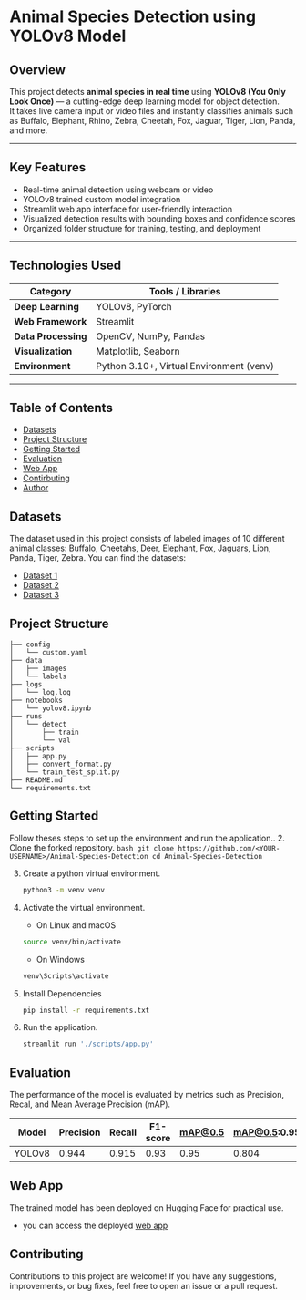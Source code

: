 #  Animal Species Detection using YOLOv8 Model

##  Overview
This project detects **animal species in real time** using **YOLOv8 (You Only Look Once)** — a cutting-edge deep learning model for object detection.  
It takes live camera input or video files and instantly classifies animals such as Buffalo, Elephant, Rhino, Zebra, Cheetah, Fox, Jaguar, Tiger, Lion, Panda, and more.

---

##  Key Features
-  Real-time animal detection using webcam or video
-  YOLOv8 trained custom model integration
-  Streamlit web app interface for user-friendly interaction
-  Visualized detection results with bounding boxes and confidence scores
-  Organized folder structure for training, testing, and deployment

---

##  Technologies Used
| Category        | Tools / Libraries                     |
|-----------------|--------------------------------------|
| **Deep Learning** | YOLOv8, PyTorch                     |
| **Web Framework** | Streamlit                            |
| **Data Processing** | OpenCV, NumPy, Pandas              |
| **Visualization** | Matplotlib, Seaborn                  |
| **Environment** | Python 3.10+, Virtual Environment (venv) |

---



## Table of Contents
- [Datasets](#datasets)
- [Project Structure](#project-structure)
- [Getting Started](#getting-started)
- [Evaluation](#evaluation)
- [Web App](#web-app)
- [Contirbuting](#contributing)
- [Author](#author)

## Datasets
The dataset used in this project consists of labeled images of 10 different animal classes: Buffalo, Cheetahs, Deer, Elephant, Fox, Jaguars, Lion, Panda, Tiger, Zebra. You can find the datasets: 
- [Dataset 1](https://www.kaggle.com/datasets/biancaferreira/african-wildlife)
- [Dataset 2](https://www.kaggle.com/datasets/brsdincer/danger-of-extinction-animal-image-set)
- [Dataset 3](https://www.kaggle.com/datasets/antoreepjana/animals-detection-images-dataset )

## Project Structure
    ├── config
    │   └── custom.yaml    
    ├── data
    │   ├── images         
    │   └── labels         
    ├── logs
    │   └── log.log      
    ├── notebooks
    │   └── yolov8.ipynb
    ├── runs
    │   └── detect
    │       ├── train
    │       └── val
    ├── scripts
    │   ├── app.py
    │   ├── convert_format.py
    │   └── train_test_split.py
    ├── README.md
    └── requirements.txt

## Getting Started
Follow theses steps to set up the environment and run the application..
2. Clone the forked repository.
    ```bash
    git clone https://github.com/<YOUR-USERNAME>/Animal-Species-Detection
    cd Animal-Species-Detection
    ```

3. Create a python virtual environment.
    ``` bash
    python3 -m venv venv
    ```

4. Activate the virtual environment.

    - On Linux and macOS
    ``` bash
    source venv/bin/activate
    ```
    - On Windows
    ``` bash
    venv\Scripts\activate
    ```

5. Install Dependencies
    ```bash
    pip install -r requirements.txt
    ```
6. Run the application.
    ```python
    streamlit run './scripts/app.py'
    ```

## Evaluation
The performance of the model is evaluated by metrics such as Precision, Recal, and Mean Average Precision (mAP).

| Model   | Precision | Recall | F1-score | mAP@0.5 | mAP@0.5:0.95 |
|---------|-----------|--------|----------|---------|--------------|
| YOLOv8  |   0.944   |  0.915 |   0.93   |   0.95  |    0.804     |


## Web App
The trained model has been deployed on Hugging Face for practical use.
- you can access the deployed [web app](https://huggingface.co/spaces/ldebele/animal_detection_app)

## Contributing
Contributions to this project are welcome! If you have any suggestions, improvements, or bug fixes, feel free to open an issue or a pull request.

